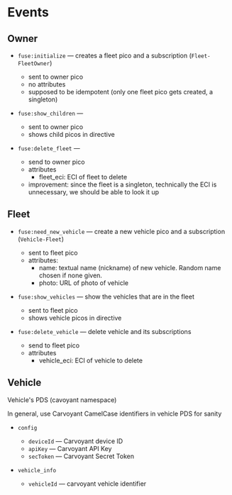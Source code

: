 
# Events

## Owner

- ```fuse:initialize``` &mdash; creates a fleet pico and a subscription (```Fleet-FleetOwner```)
    - sent to owner pico
	- no attributes
	- supposed to be idempotent (only one fleet pico gets created, a singleton)

- ```fuse:show_children``` &mdash;
    - sent to owner pico
    - shows child picos in directive

- ```fuse:delete_fleet``` &mdash;
    - send to owner pico
	- attributes
	    - fleet_eci: ECI of fleet to delete
    - improvement: since the fleet is a singleton, technically the ECI is unnecessary, we should be able to look it up

## Fleet

- ```fuse:need_new_vehicle``` &mdash; create a new vehicle pico and a subscription (```Vehicle-Fleet```)
    - sent to fleet pico
	- attributes:
	     - name: textual name (nickname) of new vehicle. Random name chosen if none given.
		 - photo: URL of photo of vehicle
		 
- ```fuse:show_vehicles``` &mdash; show the vehicles that are in the fleet
    - sent to fleet pico
    - shows vehicle picos in directive
	
- ```fuse:delete_vehicle``` &mdash; delete vehicle and its subscriptions
    - send to fleet pico
	- attributes
	    - vehicle_eci: ECI of vehicle to delete

## Vehicle

Vehicle's PDS (cavoyant namespace)

In general, use Carvoyant CamelCase identifiers in vehicle PDS for sanity

- ```config```
    - ```deviceId``` &mdash; Carvoyant device ID
    - ```apiKey``` &mdash; Carvoyant API Key
	- ```secToken``` &mdash; Carvoyant Secret Token

- ```vehicle_info```
    - ```vehicleId``` &mdash; carvoyant vehicle identifier


